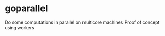 goparallel
==========

Do some computations in parallel on multicore machines
Proof of concept using workers
